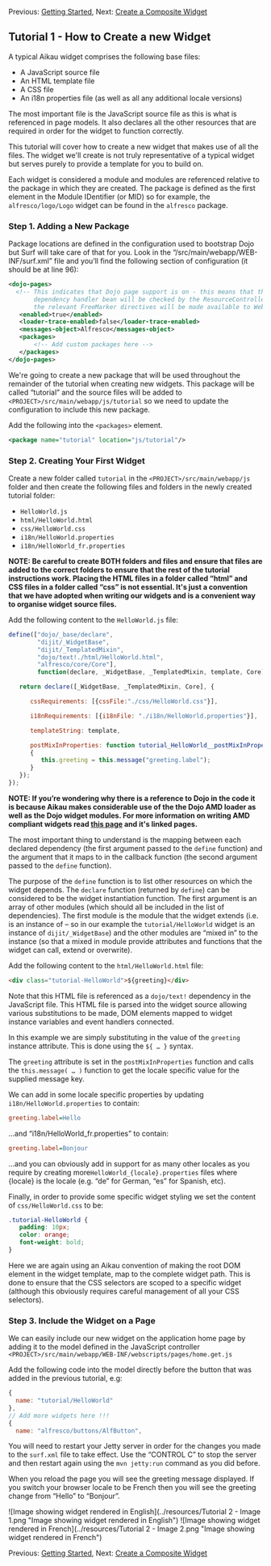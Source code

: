 Previous: [Getting Started](./Tutorial1.md),
Next: [Create a Composite Widget](./Tutorial3.md)

## Tutorial 1 - How to Create a new Widget
A typical Aikau widget comprises the following base files:
* A JavaScript source file
* An HTML template file
* A CSS file
* An i18n properties file (as well as all any additional locale versions)

The most important file is the JavaScript source file as this is what is referenced in page models. It also declares all the other resources that are required in order for the widget to function correctly.

This tutorial will cover how to create a new widget that makes use of all the files. The widget we'll create is not truly representative of a typical widget but serves purely to provide a template for you to build on.

Each widget is considered a module and modules are referenced relative to the package in which they are created. The package is defined as the first element in the Module IDentifier (or MID) so for example, the `alfresco/logo/Logo` widget can be found in the `alfresco` package. 

### Step 1. Adding a New Package

Package locations are defined in the configuration used to bootstrap Dojo but Surf will take care of that for you. Look in the “<PROJECT>/src/main/webapp/WEB-INF/surf.xml” file and you’ll find the following section of configuration (it should be at line 96):

```XML
<dojo-pages>
  <!-- This indicates that Dojo page support is on - this means that the Dojo
       dependency handler bean will be checked by the ResourceController and that
       the relevant FreeMarker directives will be made available to WebScripts -->
   <enabled>true</enabled>
   <loader-trace-enabled>false</loader-trace-enabled>
   <messages-object>Alfresco</messages-object>
   <packages>
       <!-- Add custom packages here -->
   </packages>
</dojo-pages>
```

We're going to create a new package that will be used throughout the remainder of the tutorial when creating new widgets. This package will be called “tutorial” and the source files will be added to `<PROJECT>/src/main/webapp/js/tutorial` so we need to update the configuration to include this new package.

Add the following into the `<packages>` element.

```XML
<package name="tutorial" location="js/tutorial"/>
```

### Step 2. Creating Your First Widget

Create a new folder called `tutorial` in the `<PROJECT>/src/main/webapp/js` folder and then create the following files and folders in the newly created tutorial folder:

* `HelloWorld.js`
* `html/HelloWorld.html`
* `css/HelloWorld.css`
* `i18n/HelloWorld.properties`
* `i18n/HelloWorld_fr.properties`

**NOTE: Be careful to create BOTH folders and files and ensure that files are added to the correct folders to ensure that the rest of the tutorial instructions work. Placing the HTML files in a folder called “html” and CSS files in a folder called “css” is not essential. It's just a convention that we have adopted when writing our widgets and is a convenient way to organise widget source files.**

Add the following content to the `HelloWorld.js` file:

```JavaScript
define(["dojo/_base/declare",
        "dijit/_WidgetBase", 
        "dijit/_TemplatedMixin",
        "dojo/text!./html/HelloWorld.html",
        "alfresco/core/Core"], 
        function(declare, _WidgetBase, _TemplatedMixin, template, Core) {

   return declare([_WidgetBase, _TemplatedMixin, Core], {

      cssRequirements: [{cssFile:"./css/HelloWorld.css"}],

      i18nRequirements: [{i18nFile: "./i18n/HelloWorld.properties"}],

      templateString: template,

      postMixInProperties: function tutorial_HelloWorld__postMixInProperties()
      {
         this.greeting = this.message("greeting.label");
      }
   });
});
```

**NOTE: If you’re wondering why there is a reference to Dojo in the code it is because Aikau makes considerable use of the the Dojo AMD loader as well as the Dojo widget modules. For more information on writing AMD compliant widgets read [this page](http://dojotoolkit.org/reference-guide/1.10/quickstart/writingWidgets.html "Link to Dojo documentation") and it's linked pages.**

The most important thing to understand is the mapping between each declared dependency (the first argument passed to the `define` function) and the argument that it maps to in the callback function (the second argument passed to the `define` function). 

The purpose of the `define` function is to list other resources on which the widget depends. The `declare` function (returned by `define`) can be considered to be the widget instantiation function. The first argument is an array of other modules (which should all be included in the list of dependencies). The first module is the module that the widget extends (i.e. is an instance of – so in our example the `tutorial/HelloWorld` widget is an instance of `dijit/_WidgetBase`) and the other modules are “mixed in” to the instance (so that a mixed in module provide attributes and functions that the widget can call, extend or overwrite).

Add the following content to the `html/HelloWorld.html` file:

```HTML
<div class="tutorial-HelloWorld">${greeting}</div>
```

Note that this HTML file is referenced as a `dojo/text!` dependency in the JavaScript file. This HTML file is parsed into the widget source allowing various substitutions to be made, DOM elements mapped to widget instance variables and event handlers connected. 

In this example we are simply substituting in the value of the `greeting` instance attribute. This is done using the `${ … }` syntax.

The `greeting` attribute is set in the `postMixInProperties` function and calls the `this.message( … )` function to get the locale specific value for the supplied message key.

We can add in some locale specific properties by updating `i18n/HelloWorld.properties` to contain:

```INI
greeting.label=Hello
```

...and “i18n/HelloWorld_fr.properties” to contain:

```INI
greeting.label=Bonjour
```

...and you can obviously add in support for as many other locales as you require by creating more`HelloWorld_{locale}.properties` files where {locale} is the locale (e.g. “de” for German, “es” for Spanish, etc).

Finally, in order to provide some specific widget styling we set the content of `css/HelloWorld.css` to be:

```CSS
.tutorial-HelloWorld {
   padding: 10px;
   color: orange;
   font-weight: bold;
}
```

Here we are again using an Aikau convention of making the root DOM element in the widget template, map to the complete widget path. This is done to ensure that the CSS selectors are scoped to a specific widget (although this obviously requires careful management of all your CSS selectors).

### Step 3. Include the Widget on a Page
We can easily include our new widget on the application home page by adding it to the model defined in the JavaScript controller `<PROJECT>/src/main/webapp/WEB-INF/webscripts/pages/home.get.js`

Add the following code into the model directly before the button that was added in the previous tutorial, e.g:

```JAVASCRIPT
{
  name: "tutorial/HelloWorld"
}, 
// Add more widgets here !!!
{
  name: "alfresco/buttons/AlfButton",
```

You will need to restart your Jetty server in order for the changes you made to the `surf.xml` file to take effect. Use the “CONTROL C” to stop the server and then restart again using the `mvn jetty:run` command as you did before.

When you reload the page you will see the greeting message displayed. If you switch your browser locale to be French then you will see the greeting change from “Hello” to “Bonjour”.

![Image showing widget rendered in English](../resources/Tutorial 2 - Image 1.png "Image showing widget rendered in English")
![Image showing widget rendered in French](../resources/Tutorial 2 - Image 2.png "Image showing widget rendered in French")

Previous: [Getting Started](./Tutorial1.md),
Next: [Create a Composite Widget](./Tutorial3.md)
